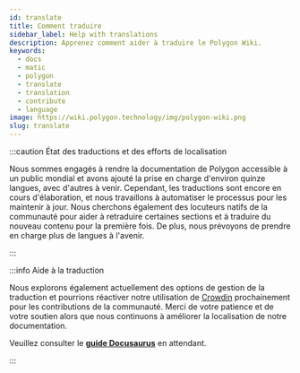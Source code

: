 ```yaml
---
id: translate
title: Comment traduire
sidebar_label: Help with translations
description: Apprenez comment aider à traduire le Polygon Wiki.
keywords:
  - docs
  - matic
  - polygon
  - translate
  - translation
  - contribute
  - language
image: https://wiki.polygon.technology/img/polygon-wiki.png
slug: translate
---
```


:::caution État des traductions et des efforts de localisation

Nous sommes engagés à rendre la documentation de Polygon accessible à un public mondial et avons ajouté la prise en charge d'environ quinze langues, avec d'autres à venir. Cependant, les traductions sont encore en cours d'élaboration, et nous travaillons à automatiser le processus pour les maintenir à jour. Nous cherchons également des locuteurs natifs de la communauté pour aider à retraduire certaines sections et à traduire du nouveau contenu pour la première fois. De plus, nous prévoyons de prendre en charge plus de langues à l'avenir.

:::

:::info Aide à la traduction

Nous explorons également actuellement des options de gestion de la traduction et pourrions réactiver notre utilisation de [Crowdin](https://crowdin.com/) prochainement pour les contributions de la communauté. Merci de votre patience et de votre soutien alors que nous continuons à améliorer la localisation de notre documentation.

Veuillez consulter le **[guide Docusaurus](https://docusaurus.io/docs/i18n/crowdin#translate-the-sources)** en attendant.

:::

